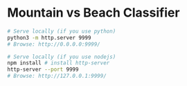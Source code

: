 # Mountain vs Beach Classifier

``` bash
# Serve locally (if you use python)
python3 -m http.server 9999
# Browse: http://0.0.0.0:9999/
```

``` bash
# Serve locally (if you use nodejs)
npm install # install http-server
http-server --port 9999
# Browse: http://127.0.0.1:9999/
```